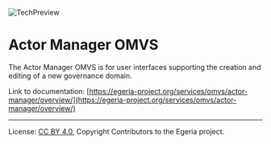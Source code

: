 <!-- SPDX-License-Identifier: CC-BY-4.0 -->
<!-- Copyright Contributors to the Egeria project. -->

![TechPreview](../../../images/egeria-content-status-in-development.png#pagewidth)

# Actor Manager OMVS 

The Actor Manager OMVS is for user interfaces supporting the creation and editing of a new governance domain.

Link to documentation: [https://egeria-project.org/services/omvs/actor-manager/overview/](https://egeria-project.org/services/omvs/actor-manager/overview/)

----
License: [CC BY 4.0](https://creativecommons.org/licenses/by/4.0/),
Copyright Contributors to the Egeria project.